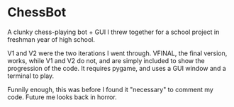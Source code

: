 # ChessBot
A clunky chess-playing bot + GUI I threw together for a school project in freshman year of high school.

V1 and V2 were the two iterations I went through. VFINAL, the final version, works, while V1 and V2 do not, and are simply included to show the progression of the code. It requires pygame, and uses a GUI window and a terminal to play. 

Funnily enough, this was before I found it "necessary" to comment my code. Future me looks back in horror.
